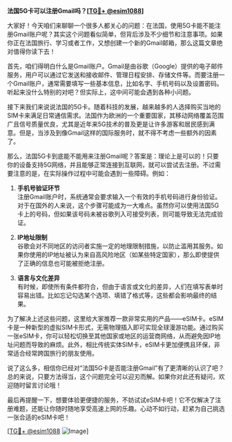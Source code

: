 **法国5G卡可以注册Gmail吗？[[TG💪+ @esim1088](https://t.me/s/esim1088)]**

大家好！今天咱们来聊聊一个很多人都关心的问题：在法国，使用5G卡能不能注册Gmail账户呢？其实这个问题看似简单，但背后涉及不少细节和注意事项。如果你正在法国旅行、学习或者工作，又想创建一个新的Gmail邮箱，那么这篇文章绝对值得你读下去！

首先，咱们得明白什么是Gmail账户。Gmail是由谷歌（Google）提供的电子邮件服务，用户可以通过它发送和接收邮件、管理日程安排、存储文件等。而要注册一个Gmail账户，通常需要填写一些基本信息，比如名字、手机号码以及设置密码。听起来没什么特别的对吧？但实际上，这中间可能会遇到各种小问题。

接下来我们来说说法国的5G卡。随着科技的发展，越来越多的人选择购买当地的SIM卡来满足日常通信需求。法国作为欧洲的一个重要国家，其移动网络覆盖范围广且信号质量优良，尤其是近年来5G技术的普及更是让许多游客和居民感到满意。但是，当涉及到像Gmail这样的国际服务时，就不得不考虑一些额外的因素了。

那么，法国5G卡到底能不能用来注册Gmail呢？答案是：理论上是可以的！只要你的设备支持5G网络，并且能够正常连接到互联网，就可以尝试去注册。不过需要注意的是，在实际操作过程中可能会遇到一些障碍。例如：

1. **手机号验证环节**  
   注册Gmail账户时，系统通常会要求输入一个有效的手机号码进行身份验证。对于在国外的人来说，这个步骤可能成为一大难点。虽然你可以使用法国5G卡上的号码，但如果该号码未被谷歌列入可接受列表，则可能导致无法完成验证。

2. **IP地址限制**  
   谷歌会对不同地区的访问者实施一定的地理限制措施，以防止滥用其服务。如果你使用的IP地址被认为来自高风险地区（如某些特定国家），那么即使提供了正确的信息也可能被拒绝注册。

3. **语言与文化差异**  
   有时候，即使所有条件都符合，但由于语言或文化的差异，人们在填写表单时容易出错。比如忘记勾选某个选项、填错了格式等，这些都会影响最终的结果。

为了解决上述这些问题，这里给大家推荐一款非常实用的产品——eSIM卡。eSIM卡是一种新型的虚拟SIM卡形式，无需物理插入即可实现全球漫游功能。通过购买一张eSIM卡，你可以轻松切换至其他国家或地区的运营商网络，从而避免因IP地址问题而导致的麻烦。此外，相比传统实体SIM卡，eSIM卡更加便携且环保，非常适合经常跨国旅行的朋友使用。

说了这么多，相信你已经对“法国5G卡是否能注册Gmail”有了更清晰的认识了吧？总的来说，只要方法得当，这个问题完全可以迎刃而解。如果你对此还有疑问，欢迎随时留言讨论哦！

最后再提醒一下，想要体验更便捷的服务，不妨试试eSIM卡吧！它不仅解决了注册难题，还能让你随时随地享受高速上网的乐趣。心动不如行动，赶紧为自己挑选一张合适的eSIM卡吧！

[[TG💪+ @esim1088](https://t.me/s/esim1088) ![Image](https://i.postimg.cc/4NQfJmqS/Snipaste-2025-05-13-00-14-12.png)]